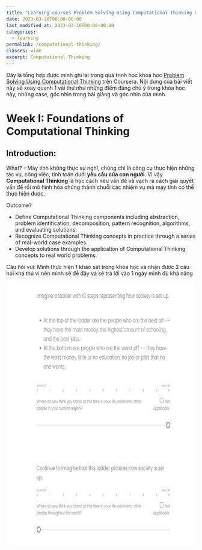```yaml
---
title: "Learning courses Problem Solving Using Computational Thinking on Coursera"
date: 2023-03-10T00:00-00:00
last_modified_at: 2023-03-10T00:00-00:00
categories:
  - learning
permalink: /computational-thinking/
classes: wide
excerpt: Computational Thinking
---
```

Đây là tổng hợp được mình ghi lại trong quá trình học khóa học [Problem Solving Using Computational Thinking](https://www.coursera.org/learn/compthinking) trên Coursera. Nội dung của bài viết này sẽ xoay quanh 1 vài thứ như những điểm đáng chú ý trong khóa học này, những case, góc nhìn trong bài giảng và góc nhìn của mình. 

# Week I: Foundations of Computational Thinking

## Introduction:
What? - Máy tính không thực sự nghĩ, chúng chỉ là công cụ thực hiện những tác vụ, công việc, tính toán dưới **yêu cầu của con người**. Vì vậy **Computational Thinking** là học cách nêu vấn đề và vạch ra cách giải quyết vấn đề rồi mô hình hóa chúng thành chuỗi các nhiệm vụ mà máy tính có thể thực hiện được.

Outcome? 
- Define Computational Thinking components including abstraction, problem identification, decomposition, pattern recognition, algorithms, and evaluating solutions.
- Recognize Computational Thinking concepts in practice through a series of real-world case examples.
- Develop solutions through the application of Computational Thinking concepts to real world problems.

Câu hỏi vui: Mình thực hiện 1 khảo sát trong khóa học và nhận được 2 câu hỏi khá thú vị nên mình sẽ để đây và sẽ trả lời vào 1 ngày mình đủ khả năng
<p align="center">
<img src="/images/Coursera-computhinking/so_hard_question_Coursera.png" alt="Stacking" style="height: 700px; width:650px;" style="text-align:center;"/> 
</p>

